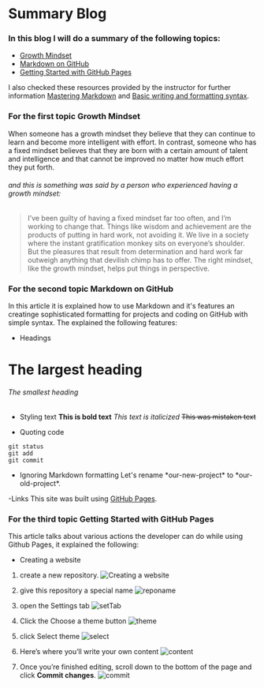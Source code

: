 # Summary Blog

### In this blog I will do a summary of the following topics:
- [Growth Mindset](https://www.atlassian.com/blog/inside-atlassian/growth-mindset)
- [Markdown on GitHub](https://docs.github.com/en/github/writing-on-github/basic-writing-and-formatting-syntax)
- [Getting Started with GitHub Pages](https://guides.github.com/features/pages/)

I also checked these resources provided by the instructor for further information [Mastering Markdown](https://guides.github.com/features/mastering-markdown/) and [Basic writing and formatting syntax](https://docs.github.com/en/github/writing-on-github/basic-writing-and-formatting-syntax).

### For the first topic **Growth Mindset**
When someone has a growth mindset they believe that they can continue to learn and become more intelligent with effort.  In contrast, someone who has a fixed mindset believes that they are born with a certain amount of talent and intelligence and that cannot be improved no matter how much effort they put forth.
###### and this is something was said by a person who experienced having a growth mindset:
>I’ve been guilty of having a fixed mindset far too often, and I’m working to change that. Things like wisdom and achievement are the products of putting in hard work, not avoiding it. We live in a society where the instant gratification monkey sits on everyone’s shoulder. But the pleasures that result from determination and hard work far outweigh anything that devilish chimp has to offer. The right mindset, like the growth mindset, helps put things in perspective.

### For the second topic **Markdown on GitHub**
In this article it is explained how to use Markdown and it's features an creatinge sophisticated formatting for projects and coding on GitHub with simple syntax.
The explained the following features:

- Headings
# The largest heading
###### The smallest heading

- Styling text
**This is bold text**
*This text is italicized*
~~This was mistaken text~~

- Quoting code
```
git status
git add
git commit
```

- Ignoring Markdown formatting
Let's rename \*our-new-project\* to \*our-old-project\*.

-Links 
This site was built using [GitHub Pages](https://pages.github.com/).

### For the third topic **Getting Started with GitHub Pages**
This article talks about various actions the developer can do while using Github Pages, it explained the following:

- Creating a website
1. create a new repository.
![Creating a website](https://guides.github.com/features/pages/create-new-repo-button.png)

2. give this repository a special name
![reponame](https://guides.github.com/features/pages/create-new-repo-screen.png)

3. open the Settings tab
![setTab](https://guides.github.com/features/pages/repo-settings.png)

4. Click the Choose a theme button
![theme](https://guides.github.com/features/pages/launch-theme-chooser.png)

5. click Select theme
![select](https://guides.github.com/features/pages/theme-chooser.png)

6. Here’s where you’ll write your own content 
![content](https://guides.github.com/features/pages/code-editor.png)

7. Once you’re finished editing, scroll down to the bottom of the page and click **Commit changes**.
![commit](https://guides.github.com/features/pages/commit-edits.png)





